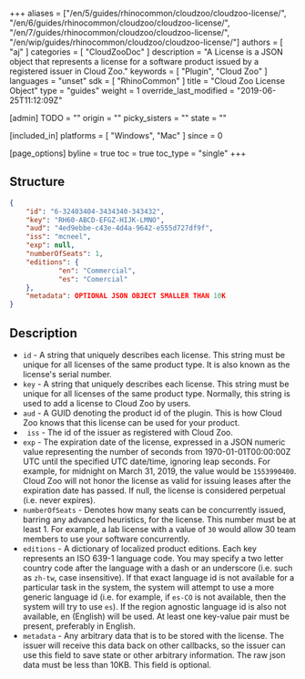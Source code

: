 +++
aliases = ["/en/5/guides/rhinocommon/cloudzoo/cloudzoo-license/", "/en/6/guides/rhinocommon/cloudzoo/cloudzoo-license/", "/en/7/guides/rhinocommon/cloudzoo/cloudzoo-license/", "/en/wip/guides/rhinocommon/cloudzoo/cloudzoo-license/"]
authors = [ "aj" ]
categories = [ "CloudZooDoc" ]
description = "A License is a JSON object that represents a license for a software product issued by a registered issuer in Cloud Zoo."
keywords = [ "Plugin", "Cloud Zoo" ]
languages = "unset"
sdk = [ "RhinoCommon" ]
title = "Cloud Zoo License Object"
type = "guides"
weight = 1
override_last_modified = "2019-06-25T11:12:09Z"

[admin]
TODO = ""
origin = ""
picky_sisters = ""
state = ""

[included_in]
platforms = [ "Windows", "Mac" ]
since = 0

[page_options]
byline = true
toc = true
toc_type = "single"
+++


## Structure

```json
{
	"id": "6-32403404-3434340-343432",
	"key": "RH60-ABCD-EFGZ-HIJK-LMNO",
	"aud": "4ed9ebbe-c43e-4d4a-9642-e555d727df9f",
	"iss": "mcneel",
	"exp": null,
	"numberOfSeats": 1,
	"editions": {
			"en": "Commercial",
			"es": "Comercial"
	},
	"metadata": OPTIONAL JSON OBJECT SMALLER THAN 10K
}
```

## Description

-   `id` - A string that uniquely describes each license. This string must be unique for all licenses of the same product type. It is also known as the license's serial number.
-   `key` - A string that uniquely describes each license. This string must be unique for all licenses of the same product type. Normally, this string is used to add a license to Cloud Zoo by users.
-   `aud` - A GUID denoting the product id of the plugin. This is how Cloud Zoo knows that this license can be used for your product.
-  ` iss` - The id of the issuer as registered with Cloud Zoo.
-   `exp` - The expiration date of the license, expressed in a JSON numeric value representing the number of seconds from 1970-01-01T00:00:00Z UTC until the specified UTC date/time, ignoring leap seconds. For example, for midnight on March 31, 2019, the value would be `1553990400`. Cloud Zoo will not honor the license as valid for issuing leases after the expiration date has passed. If null, the license is considered perpetual (i.e. never expires).
-   `numberOfSeats` - Denotes how many seats can be concurrently issued, barring any advanced heuristics, for the license. This number must be at least 1. For example, a lab license with a value of `30` would allow 30 team members to use your software concurrently. 
-   `editions` - A dictionary of localized product editions. Each key represents an ISO 639-1 language code. You may specify a two letter country code after the language with a dash or an underscore (i.e. such as `zh-tw`, case insensitive). If that exact language id is not available for a particular task in the system, the system will attempt to use a more generic language id (i.e. for example, if `es-CO` is not available, then the system will try to use `es`). If the region agnostic language id is also not available, en (English) will be used. At least one key-value pair must be present, preferably in English.
-   `metadata` - Any arbitrary data that is to be stored with the license. The issuer will receive this data back on other callbacks, so the issuer can use this field to save state or other arbitrary information. The raw json data must be less than 10KB. This field is optional.


